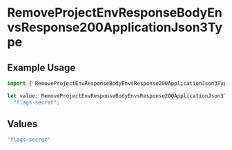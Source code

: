 # RemoveProjectEnvResponseBodyEnvsResponse200ApplicationJson3Type

## Example Usage

```typescript
import { RemoveProjectEnvResponseBodyEnvsResponse200ApplicationJson3Type } from "@simplesagar/vercel/models/removeprojectenvop.js";

let value: RemoveProjectEnvResponseBodyEnvsResponse200ApplicationJson3Type =
  "flags-secret";
```

## Values

```typescript
"flags-secret"
```